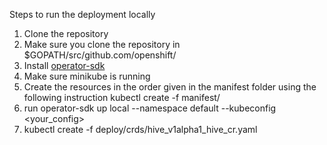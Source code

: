 Steps to run the deployment locally

1) Clone the repository
2) Make sure you clone the repository in $GOPATH/src/github.com/openshift/
3) Install [operator-sdk](https://github.com/operator-framework/operator-sdk)
4) Make sure minikube is running
5) Create the resources in the order given in the manifest folder using the following instruction kubectl create -f manifest/<filename>
6) run operator-sdk up local --namespace default --kubeconfig <your_config>
7) kubectl create -f deploy/crds/hive_v1alpha1_hive_cr.yaml

